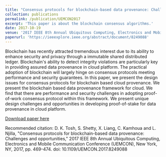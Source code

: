 ```yaml
---
title: "Consensus protocols for blockchain-based data provenance: Challenges and opportunities"
collection: publications
permalink: /publication/UEMCON2017
excerpt: 'This paper is about the blockchain consensus algorithms.'
date: 2017-10-19
venue: '2017 IEEE 8th Annual Ubiquitous Computing, Electronics and Mobile Communication Conference (UEMCON)'
paperurl: 'https://ieeexplore.ieee.org/abstract/document/8249088'
---
```

Blockchain has recently attracted tremendous interest due to its ability to enhance security and privacy through a immutable shared distributed ledger. Blockchain's ability to detect integrity violations are particularly key in providing assured data provenance in cloud platform. The practical adoption of blockchain will largely hinge on consensus protocols meeting performance and security guarantees. In this paper, we present the design issues for consensus protocols for blockchain based cloud provenance. We present the blockchain based data provenance framework for cloud. We find that there are performance and security challenges in adopting proof-of-work consensus protocol within this framework. We present unique design challenges and opportunities in developing proof-of-stake for data provenance in cloud platform.

[Download paper here](https://ieeexplore.ieee.org/abstract/document/8249088)

Recommended citation: D. K. Tosh, S. Shetty, X. Liang, C. Kamhoua and L. Njilla, "Consensus protocols for blockchain-based data provenance: Challenges and opportunities," 2017 IEEE 8th Annual Ubiquitous Computing, Electronics and Mobile Communication Conference (UEMCON), New York, NY, 2017, pp. 469-474. doi: 10.1109/UEMCON.2017.8249088
